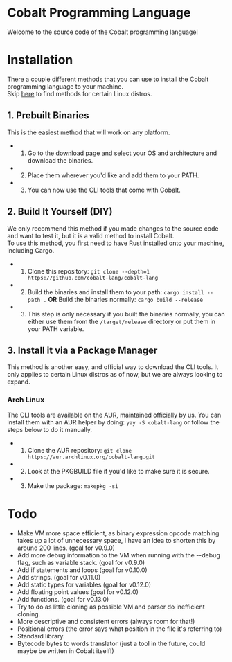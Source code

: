 # Cobalt Programming Language

Welcome to the source code of the Cobalt programming language!

# Installation

There a couple different methods that you can use to install the Cobalt programming language to your machine. <br>
Skip [here](#3-install-it-via-a-package-manager) to find methods for certain Linux distros.

## 1. Prebuilt Binaries

This is the easiest method that will work on any platform.
- 1. Go to the [download](https://cobalt.devitzer.dev/download) page and select your OS and architecture and download the binaries.
- 2. Place them wherever you'd like and add them to your PATH.
- 3. You can now use the CLI tools that come with Cobalt.

## 2. Build It Yourself (DIY)

We only recommend this method if you made changes to the source code and want to test it, but it is a valid method to install Cobalt. <br>
To use this method, you first need to have Rust installed onto your machine, including Cargo.
- 1. Clone this repository: `git clone --depth=1 https://github.com/cobalt-lang/cobalt-lang`
- 2. Build the binaries and install them to your path: `cargo install --path .` **OR** Build the binaries normally: `cargo build --release`
- 3. This step is only necessary if you built the binaries normally, you can either use them from the `/target/release` directory or put them in your PATH variable.

## 3. Install it via a Package Manager

This method is another easy, and official way to download the CLI tools. It only applies to certain Linux distros as of now, but we are always looking to expand.

### Arch Linux

The CLI tools are available on the AUR, maintained officially by us. You can install them with an AUR helper by doing: `yay -S cobalt-lang` or follow the steps below to do it manually.
- 1. Clone the AUR repository: `git clone https://aur.archlinux.org/cobalt-lang.git`
- 2. Look at the PKGBUILD file if you'd like to make sure it is secure.
- 3. Make the package: `makepkg -si`

# Todo
- Make VM more space efficient, as binary expression opcode matching takes up a lot of unnecessary space, I have an idea to shorten this by around 200 lines. (goal for v0.9.0)
- Add more debug information to the VM when running with the --debug flag, such as variable stack. (goal for v0.9.0)
- Add if statements and loops (goal for v0.10.0)
- Add strings. (goal for v0.11.0)
- Add static types for variables (goal for v0.12.0)
- Add floating point values (goal for v0.12.0)
- Add functions. (goal for v0.13.0)
- Try to do as little cloning as possible VM and parser do inefficient cloning.
- More descriptive and consistent errors (always room for that!)
- Positional errors (the error says what position in the file it's referring to)
- Standard library.
- Bytecode bytes to words translator (just a tool in the future, could maybe be written in Cobalt itself!)